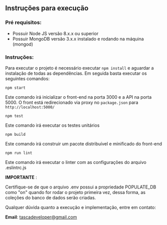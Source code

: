 ## Instruções para execução

### Pré requisitos:

* Possuir Node JS versão 8.x.x ou superior
* Possuir MongoDB versão 3.x.x instalado e rodando na máquina (mongod)

### Instruções:

Para executar o projeto é necessário executar `npm install` e aguardar a instalação de todas as dependências. Em seguida basta executar os seguintes comandos:

`npm start`

Este comando irá inicializar o front-end na porta 3000 e a API na porta 5000.
O front está redirecionado via proxy no `package.json` para `http://localhost:5000/`

`npm test`

Este comando irá executar os testes unitários

`npm build`

Este comando irá construir um pacote distribuível e minificado do front-end

`npm run lint`

Este comando irá executar o linter com as configurações do arquivo .eslintrc.js

**IMPORTANTE** :

Certifique-se de que o arquivo .env possui a propriedade POPULATE_DB como "on" quando for rodar o projeto primeira vez, dessa forma, as coleções do banco de dados serão criadas.

Qualquer dúvida quanto a execução e implementação, entre em contato:

**Email**: tascadeveloper@gmail.com


